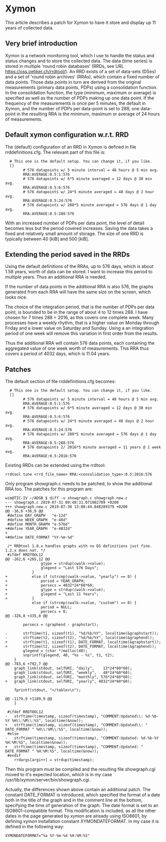 # Xymon

This article describes a patch for Xymon to have it store and display up 11
years of collected data.


## Very brief introduction

Xymon is a network monitoring tool, which I use to handle the status and status
changes and to store the collected data. The data (time series) is stored in
multiple 'round robin databases' (RRDs, see URL https://oss.oetiker.ch/rrdtool/).
An RRD exists of a set of data-sets (DSes) and a set of 'round robin archives'
(RRAs), which contain a fixed number of data points. Those data points in turn
are derived from the original measurements (primary data points, PDPs) using a
consolidation function. In the consolidation function, the type (minimum,
maximum or average) is specified as well as the number of PDPs making up one
data point. If the frequency of the measurements is once per 5 minutes, the
default in Xymon, and the number of PDPs per data-point is set to 288, one
data-point in the resulting RRA is the minimum, maximum or average of 24 hours
of measurements.


## Default xymon configuration w.r.t. RRD

The (default) configuration of an RRD in Xymon is defined in file
rrddefinitions.cfg. The relevant part of this file is:

```
  # This one is the default setup. You can change it, if you like.
  []
        # 576 datapoints w/ 5 minute interval = 48 hours @ 5 min avg.
        RRA:AVERAGE:0.5:1:576
        # 576 datapoints w/ 6*5 minute averaged = 12 days @ 30 min avg.
        RRA:AVERAGE:0.5:6:576
        # 576 datapoints w/ 24*5 minute averaged = 48 days @ 2 hour avg.
        RRA:AVERAGE:0.5:24:576
        # 576 datapoints w/ 288*5 minute averaged = 576 days @ 1 day avg.
        RRA:AVERAGE:0.5:288:576
```

With an increased number of PDPs per data point, the level of detail becomes
less but the period covered increases. Saving the data takes a fixed and
relatively small amount of storage. The size of one RRD is typically between 40
[kiB] and 500 [kiB].


## Extending the period saved in the RRDs

Using the default definitions of the RRAs, up to 576 days, which is about
1.58 years, worth of data can be stored. I want to increase this period to
multiple years. Thus an additional RRA is needed.

If the number of data points in the additional RRA is also 576, the graphs
generated from each RRA will have the same size on the screen, which looks nice.

The choice of the integration period, that is the number of PDPs per data point,
is bounded to be in the range of about 4 to 12 times 288. I have chosen for 7
times 288 = 2016, as this covers one complete week. Many processes have a weekly
rhythm, that is a higher value on Monday through Friday and a lower value on
Saturday and Sunday. Using a an integration period of one week will remove this
variation in first order from the results.

Thus the additional RRA will contain 576 data points, each containing the
aggregated value of one week worth of measurements. This RRA thus covers a
period of 4032 days, which is 11.04 years.


## Patches

The default section of file rrddefinitions.cfg becomes:

```
  # This one is the default setup. You can change it, if you like.
  []
        # 576 datapoints w/ 5 minute interval = 48 hours @ 5 min avg.
        RRA:AVERAGE:0.5:1:576
        # 576 datapoints w/ 6*5 minute averaged = 12 days @ 30 min avg.
        RRA:AVERAGE:0.5:6:576
        # 576 datapoints w/ 24*5 minute averaged = 48 days @ 2 hour avg.
        RRA:AVERAGE:0.5:24:576
        # 576 datapoints w/ 288*5 minute averaged = 576 days @ 1 day avg.
        RRA:AVERAGE:0.5:288:576
        # 576 datapoints 2/ 2016*5 minute averaged = 11 years @ 1 week avg.
        RRA:AVERAGE:0.5:2016:576
```

Existing RRDs can be extended using the rrdtool:

```
rrdtool tune <rrd_file_name> RRA:<consolidation_type>:0.5:2016:576
```

Only program showgraph.c needs to be patched, to show the additional RRA too.
The patches for this program are:

```
wim@TIC-IV ~/ADSB $ diff -u showgraph.c showgraph.new.c 
--- showgraph.c	2019-07-31 09:48:31.071982709 +0200
+++ showgraph.new.c	2019-07-30 13:00:44.848289379 +0200
@@ -36,6 +36,9 @@
 #define DAY_GRAPH   "e-12d"
 #define WEEK_GRAPH  "e-48d"
 #define MONTH_GRAPH "e-576d"
+#define YEAR_GRAPH  "e-4032d"
+
+#define DATE_FORMAT "%Y-%m-%d"
 
 /* RRDtool 1.0.x handles graphs with no DS definitions just fine. 1.2.x does not. */
 #ifdef RRDTOOL12
@@ -262,6 +265,12 @@
 				gtype = strdup(cwalk->value);
 				glegend = "Last 576 Days";
 			}
+			else if (strcmp(cwalk->value, "yearly") == 0) {
+				period = YEAR_GRAPH;
+				persecs = 4032*24*60*60;
+				gtype = strdup(cwalk->value);
+				glegend = "Last 11 Years";
+			}
 			else if (strcmp(cwalk->value, "custom") == 0) {
 				period = NULL;
 				persecs = 0;
@@ -326,8 +335,8 @@
 
 		persecs = (graphend - graphstart);
 
-		strftime(t1, sizeof(t1), "%d/%b/%Y", localtime(&graphstart));
-		strftime(t2, sizeof(t2), "%d/%b/%Y", localtime(&graphend));
+		strftime(t1, sizeof(t1), DATE_FORMAT, localtime(&graphstart));
+		strftime(t2, sizeof(t2), DATE_FORMAT, localtime(&graphend));
 		glegend = (char *)malloc(40);
 		snprintf(glegend, 40, "%s - %s", t1, t2);
 	}
@@ -783,6 +792,7 @@
 	graph_link(stdout, selfURI, "daily",    12*24*60*60);
 	graph_link(stdout, selfURI, "weekly",   48*24*60*60);
 	graph_link(stdout, selfURI, "monthly", 576*24*60*60);
+	graph_link(stdout, selfURI, "yearly", 4032*24*60*60);
 
 	fprintf(stdout, "</table>\n");
 
@@ -1179,9 +1189,9 @@
 	}
 
 #ifdef RRDTOOL12
-	strftime(timestamp, sizeof(timestamp), "COMMENT:Updated\\: %d-%b-%Y %H\\:%M\\:%S", localtime(&now));
+	strftime(timestamp, sizeof(timestamp), "COMMENT:Updated\\: " DATE_FORMAT " %H\\:%M\\:%S", localtime(&now));
 #else
-	strftime(timestamp, sizeof(timestamp), "COMMENT:Updated: %d-%b-%Y %H:%M:%S", localtime(&now));
+	strftime(timestamp, sizeof(timestamp), "COMMENT:Updated: " DATE_FORMAT " %H:%M:%S", localtime(&now));
 #endif
 	rrdargs[argi++] = strdup(timestamp);
 ```
 
Then this program must be compiled and the resulting file showgraph.cgi moved to
it's expected location, which is in my case /usr/lib/xymon/server/bin/showgraph.cgi.
 
Actually, the differences shown above contain an additional patch. The constant
DATE_FORMAT is introduced, which specified the format of a date both in the
title of the graph and in the comment line at the bottom, specifying the time of
generation of the graph. The date format is set to an ISO8601-compatible format.
This modification is included, as all the other dates in the page generated by
xymon are already using ISO8601, by defining xymon installation constant
XYMONDATEFORMAT. In my case it is defined in the following way:
 
```
XYMONDATEFORMAT="%a %Y-%m-%d %H:%M:%S"
```
